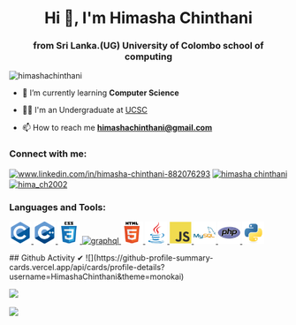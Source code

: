 <h1 align="center">Hi 👋, I'm Himasha Chinthani</h1>
<h3 align="center">from Sri Lanka.(UG) University of Colombo school of computing</h3>

<p align="left"> <img src="https://komarev.com/ghpvc/?username=himashachinthani&label=Profile%20views&color=0e75b6&style=flat" alt="himashachinthani" /> </p>

- 🔭 I’m currently learning **Computer Science**

- 👨‍💻 I'm an Undergraduate at [UCSC](UCSC)

- 📫 How to reach me **himashachinthani@gmail.com**

<h3 align="left">Connect with me:</h3>
<p align="left">
<a href="https://linkedin.com/in/www.linkedin.com/in/himasha-chinthani-882076293" target="blank"><img align="center" src="https://raw.githubusercontent.com/rahuldkjain/github-profile-readme-generator/master/src/images/icons/Social/linked-in-alt.svg" alt="www.linkedin.com/in/himasha-chinthani-882076293" height="30" width="40" /></a>
<a href="https://fb.com/himasha chinthani" target="blank"><img align="center" src="https://raw.githubusercontent.com/rahuldkjain/github-profile-readme-generator/master/src/images/icons/Social/facebook.svg" alt="himasha chinthani" height="30" width="40" /></a>
<a href="https://instagram.com/hima_ch2002" target="blank"><img align="center" src="https://raw.githubusercontent.com/rahuldkjain/github-profile-readme-generator/master/src/images/icons/Social/instagram.svg" alt="hima_ch2002" height="30" width="40" /></a>
</p>

<h3 align="left">Languages and Tools:</h3>
<p align="left"> <a href="https://www.cprogramming.com/" target="_blank" rel="noreferrer"> <img src="https://raw.githubusercontent.com/devicons/devicon/master/icons/c/c-original.svg" alt="c" width="40" height="40"/> </a> <a href="https://www.w3schools.com/cpp/" target="_blank" rel="noreferrer"> <img src="https://raw.githubusercontent.com/devicons/devicon/master/icons/cplusplus/cplusplus-original.svg" alt="cplusplus" width="40" height="40"/> </a> <a href="https://www.w3schools.com/css/" target="_blank" rel="noreferrer"> <img src="https://raw.githubusercontent.com/devicons/devicon/master/icons/css3/css3-original-wordmark.svg" alt="css3" width="40" height="40"/> </a> <a href="https://graphql.org" target="_blank" rel="noreferrer"> <img src="https://www.vectorlogo.zone/logos/graphql/graphql-icon.svg" alt="graphql" width="40" height="40"/> </a> <a href="https://www.w3.org/html/" target="_blank" rel="noreferrer"> <img src="https://raw.githubusercontent.com/devicons/devicon/master/icons/html5/html5-original-wordmark.svg" alt="html5" width="40" height="40"/> </a> <a href="https://www.java.com" target="_blank" rel="noreferrer"> <img src="https://raw.githubusercontent.com/devicons/devicon/master/icons/java/java-original.svg" alt="java" width="40" height="40"/> </a> <a href="https://developer.mozilla.org/en-US/docs/Web/JavaScript" target="_blank" rel="noreferrer"> <img src="https://raw.githubusercontent.com/devicons/devicon/master/icons/javascript/javascript-original.svg" alt="javascript" width="40" height="40"/> </a> <a href="https://www.mysql.com/" target="_blank" rel="noreferrer"> <img src="https://raw.githubusercontent.com/devicons/devicon/master/icons/mysql/mysql-original-wordmark.svg" alt="mysql" width="40" height="40"/> </a> <a href="https://www.php.net" target="_blank" rel="noreferrer"> <img src="https://raw.githubusercontent.com/devicons/devicon/master/icons/php/php-original.svg" alt="php" width="40" height="40"/> </a> <a href="https://www.python.org" target="_blank" rel="noreferrer"> <img src="https://raw.githubusercontent.com/devicons/devicon/master/icons/python/python-original.svg" alt="python" width="40" height="40"/> </a> </p>
## Github Activity ✔
![](https://github-profile-summary-cards.vercel.app/api/cards/profile-details?username=HimashaChinthani&theme=monokai)

![](https://github-profile-summary-cards.vercel.app/api/cards/stats?username=HimashaChinthani&theme=monokai)

[![](https://github-readme-streak-stats.herokuapp.com?user=HimashaChinthani&theme=soft-green)](https://git.io/streak-stats)

